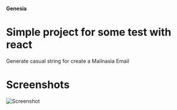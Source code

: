 **Genesia**

# Simple project for some test with react

Generate casual string for create a Mailnasia Email

# Screenshots
![Screenshot](/screenshot/genesia.jpg? "Optional Title")

